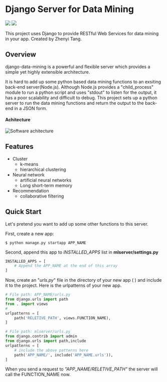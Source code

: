 # Django Server for Data Mining
![](https://img.shields.io/travis/zhenyit/django-data-mining) 
![](https://img.shields.io/github/license/zhenyit/django-data-mining) 

This project uses Django to provide RESTful Web Services for data mining in your app. Created by Zhenyi Tang.

## Overview
django-data-mining is a powerful and flexible server which provides a simple yet highly extensible architecture. 

It is hard to add up some python based data mining functions to an exsiting back-end server(Node.js). Although Node.js provides a  "child_process" module to run a python script and uses "stdout" to listen for the output, it has a poor scalability and difficult to debug. This project sets up a python server to run the data mining functions and return the output to the back-end in a JSON form.
#### Achitecture
![](https://upload-images.jianshu.io/upload_images/17071502-e584f6ab7d7e1471.png?imageMogr2/auto-orient/strip%7CimageView2/2/w/1240 "Software achitecture")
## Features
+ Cluster
  + k-means
  + hierarchical clustering
+ Neural network
  + artificial neural networks
  + Long short-term memory
+ Recommendation
  + collaborative filtering 
  
## Quick Start
Let's pretend you want to add up some other functions to this server. 

First, create a new app:
```
$ python manage.py startapp APP_NAME
```
Second, append this app to _INSTALLED_APPS_ list in **mlserver/settings.py**
```python
INSTALLED_APPS = [
    # Append the APP_NAME at the end of this array
]
```
Now, create an "_urls.py_" file in the directory of your new app (  ) and include it to the project. Here is the urlpatterns of your new app.
```python
# File path: APP_NAME/urls.py
from django.urls import path
from . import views
#
urlpatterns = [
    path('RELETIVE_PATH', views.FUNCTION_NAME),    
]
```

```python
# File path: mlserver/urls.py
from django.contrib import admin
from django.urls import path,include
urlpatterns = [
    # include the above patterns here
    path('APP_NAME/', include('APP_NAME.urls')),
]
```
When you send a request to _"APP_NAME/RELETIVE_PATH"_ the server will call the FUNCTION_NAME now.
